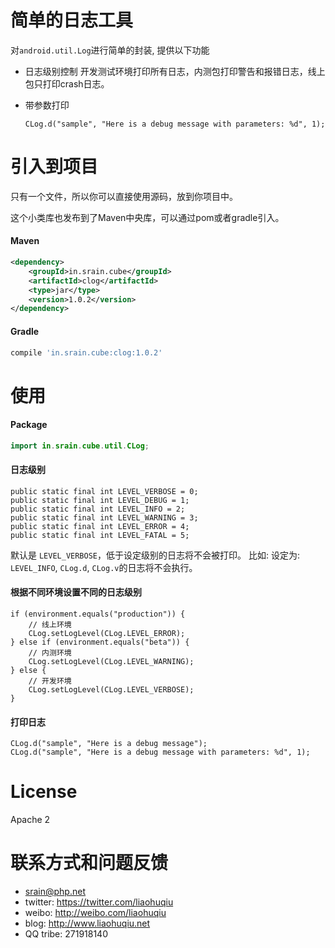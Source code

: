 # 简单的日志工具

对`android.util.Log`进行简单的封装, 提供以下功能

* 日志级别控制
    开发测试环境打印所有日志，内测包打印警告和报错日志，线上包只打印crash日志。

* 带参数打印
    ```
    CLog.d("sample", "Here is a debug message with parameters: %d", 1);
    ```

# 引入到项目

只有一个文件，所以你可以直接使用源码，放到你项目中。

这个小类库也发布到了Maven中央库，可以通过pom或者gradle引入。

#### Maven

```xml
<dependency>
    <groupId>in.srain.cube</groupId>
    <artifactId>clog</artifactId>
    <type>jar</type>
    <version>1.0.2</version>
</dependency>
```

#### Gradle

``` groovy
compile 'in.srain.cube:clog:1.0.2'
```

# 使用

#### Package

```java
import in.srain.cube.util.CLog;
```

#### 日志级别

```
public static final int LEVEL_VERBOSE = 0;
public static final int LEVEL_DEBUG = 1;
public static final int LEVEL_INFO = 2;
public static final int LEVEL_WARNING = 3;
public static final int LEVEL_ERROR = 4;
public static final int LEVEL_FATAL = 5;
```

默认是 `LEVEL_VERBOSE`，低于设定级别的日志将不会被打印。
比如: 设定为: `LEVEL_INFO`, `CLog.d`, `CLog.v`的日志将不会执行。

#### 根据不同环境设置不同的日志级别


```
if (environment.equals("production")) {
    // 线上环境
    CLog.setLogLevel(CLog.LEVEL_ERROR);
} else if (environment.equals("beta")) {
    // 内测环境
    CLog.setLogLevel(CLog.LEVEL_WARNING);
} else {
    // 开发环境
    CLog.setLogLevel(CLog.LEVEL_VERBOSE);
}
```

#### 打印日志

```
CLog.d("sample", "Here is a debug message");
CLog.d("sample", "Here is a debug message with parameters: %d", 1);
```


# License

Apache 2

# 联系方式和问题反馈

* srain@php.net
* twitter: https://twitter.com/liaohuqiu
* weibo: http://weibo.com/liaohuqiu
* blog: http://www.liaohuqiu.net
* QQ tribe: 271918140
